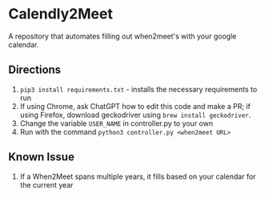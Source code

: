 # Calendly2Meet

A repository that automates filling out when2meet's with your google calendar.

## Directions

1. `pip3 install requirements.txt` - installs the necessary requirements to run
2. If using Chrome, ask ChatGPT how to edit this code and make a PR; if using Firefox, download geckodriver using `brew install geckodriver`.
3. Change the variable `USER_NAME` in controller.py to your own
4. Run with the command `python3 controller.py <when2meet URL>`

## Known Issue
1. If a When2Meet spans multiple years, it fills based on your calendar for the current year
